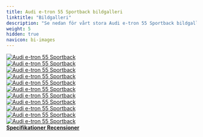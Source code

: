 ```yaml
---
title: Audi e-tron 55 Sportback bildgalleri
linktitle: "Bildgalleri"
description: "Se nedan för vårt stora Audi e-tron 55 Sportback bildgalleri. Klicka på bilderna för högupplösta versioner."
weight: 5
hidden: true
navicon: bi-images
---
```

<!-- markdownlint-disable MD033 -->
<div class="row" id ="my-gallery">
	<div class="pswp-grid-item col-6 col-md-4">
		<a href="https://media.evkx.net/multimedia/models/audi/e-tron/e-tron_55_sportback/exterior_1.jpg"
data-pswp-src="https://media.evkx.net/multimedia/models/audi/e-tron/e-tron_55_sportback/exterior_1.jpg"
data-pswp-width="3000"
data-pswp-height="2249" 
target="_blank">
			<img src="https://media.evkx.net/multimedia/models/audi/e-tron/e-tron_55_sportback/exterior_1_xst.jpg" alt="Audi e-tron 55 Sportback" class="img-fluid " />
		</a>
	</div>
	<div class="pswp-grid-item col-6 col-md-4">
		<a href="https://media.evkx.net/multimedia/models/audi/e-tron/e-tron_55_sportback/exterior_2.jpg"
data-pswp-src="https://media.evkx.net/multimedia/models/audi/e-tron/e-tron_55_sportback/exterior_2.jpg"
data-pswp-width="3000"
data-pswp-height="2001" 
target="_blank">
			<img src="https://media.evkx.net/multimedia/models/audi/e-tron/e-tron_55_sportback/exterior_2_xst.jpg" alt="Audi e-tron 55 Sportback" class="img-fluid " />
		</a>
	</div>
	<div class="pswp-grid-item col-6 col-md-4">
		<a href="https://media.evkx.net/multimedia/models/audi/e-tron/e-tron_55_sportback/frontseats_1.jpg"
data-pswp-src="https://media.evkx.net/multimedia/models/audi/e-tron/e-tron_55_sportback/frontseats_1.jpg"
data-pswp-width="3000"
data-pswp-height="2249" 
target="_blank">
			<img src="https://media.evkx.net/multimedia/models/audi/e-tron/e-tron_55_sportback/frontseats_1_xst.jpg" alt="Audi e-tron 55 Sportback" class="img-fluid " />
		</a>
	</div>
	<div class="pswp-grid-item col-6 col-md-4">
		<a href="https://media.evkx.net/multimedia/models/audi/e-tron/e-tron_55_sportback/headlights_1.jpg"
data-pswp-src="https://media.evkx.net/multimedia/models/audi/e-tron/e-tron_55_sportback/headlights_1.jpg"
data-pswp-width="3000"
data-pswp-height="2249" 
target="_blank">
			<img src="https://media.evkx.net/multimedia/models/audi/e-tron/e-tron_55_sportback/headlights_1_xst.jpg" alt="Audi e-tron 55 Sportback" class="img-fluid " />
		</a>
	</div>
	<div class="pswp-grid-item col-6 col-md-4">
		<a href="https://media.evkx.net/multimedia/models/audi/e-tron/e-tron_55_sportback/main_1.jpg"
data-pswp-src="https://media.evkx.net/multimedia/models/audi/e-tron/e-tron_55_sportback/main_1.jpg"
data-pswp-width="3000"
data-pswp-height="1991" 
target="_blank">
			<img src="https://media.evkx.net/multimedia/models/audi/e-tron/e-tron_55_sportback/main_1_xst.jpg" alt="Audi e-tron 55 Sportback" class="img-fluid " />
		</a>
	</div>
	<div class="pswp-grid-item col-6 col-md-4">
		<a href="https://media.evkx.net/multimedia/models/audi/e-tron/e-tron_55_sportback/screens_1.jpg"
data-pswp-src="https://media.evkx.net/multimedia/models/audi/e-tron/e-tron_55_sportback/screens_1.jpg"
data-pswp-width="3000"
data-pswp-height="2001" 
target="_blank">
			<img src="https://media.evkx.net/multimedia/models/audi/e-tron/e-tron_55_sportback/screens_1_xst.jpg" alt="Audi e-tron 55 Sportback" class="img-fluid " />
		</a>
	</div>
	<div class="pswp-grid-item col-6 col-md-4">
		<a href="https://media.evkx.net/multimedia/models/audi/e-tron/e-tron_55_sportback/screens_2.jpg"
data-pswp-src="https://media.evkx.net/multimedia/models/audi/e-tron/e-tron_55_sportback/screens_2.jpg"
data-pswp-width="3000"
data-pswp-height="2001" 
target="_blank">
			<img src="https://media.evkx.net/multimedia/models/audi/e-tron/e-tron_55_sportback/screens_2_xst.jpg" alt="Audi e-tron 55 Sportback" class="img-fluid " />
		</a>
	</div>
	<div class="pswp-grid-item col-6 col-md-4">
		<a href="https://media.evkx.net/multimedia/models/audi/e-tron/e-tron_55_sportback/secondrowseats_1.jpg"
data-pswp-src="https://media.evkx.net/multimedia/models/audi/e-tron/e-tron_55_sportback/secondrowseats_1.jpg"
data-pswp-width="3000"
data-pswp-height="2249" 
target="_blank">
			<img src="https://media.evkx.net/multimedia/models/audi/e-tron/e-tron_55_sportback/secondrowseats_1_xst.jpg" alt="Audi e-tron 55 Sportback" class="img-fluid " />
		</a>
	</div>
	<div class="pswp-grid-item col-6 col-md-4">
		<a href="https://media.evkx.net/multimedia/models/audi/e-tron/e-tron_55_sportback/trunk_1.jpg"
data-pswp-src="https://media.evkx.net/multimedia/models/audi/e-tron/e-tron_55_sportback/trunk_1.jpg"
data-pswp-width="3000"
data-pswp-height="2001" 
target="_blank">
			<img src="https://media.evkx.net/multimedia/models/audi/e-tron/e-tron_55_sportback/trunk_1_xst.jpg" alt="Audi e-tron 55 Sportback" class="img-fluid " />
		</a>
	</div>
	<div class="pswp-grid-item col-6 col-md-4">
		<a href="https://media.evkx.net/multimedia/models/audi/e-tron/e-tron_55_sportback/trunk_2.jpg"
data-pswp-src="https://media.evkx.net/multimedia/models/audi/e-tron/e-tron_55_sportback/trunk_2.jpg"
data-pswp-width="3000"
data-pswp-height="2000" 
target="_blank">
			<img src="https://media.evkx.net/multimedia/models/audi/e-tron/e-tron_55_sportback/trunk_2_xst.jpg" alt="Audi e-tron 55 Sportback" class="img-fluid " />
		</a>
	</div>
	<div class="pswp-grid-item col-6 col-md-4">
		<a href="https://media.evkx.net/multimedia/models/audi/e-tron/e-tron_55_sportback/trunk_3.jpg"
data-pswp-src="https://media.evkx.net/multimedia/models/audi/e-tron/e-tron_55_sportback/trunk_3.jpg"
data-pswp-width="3000"
data-pswp-height="2001" 
target="_blank">
			<img src="https://media.evkx.net/multimedia/models/audi/e-tron/e-tron_55_sportback/trunk_3_xst.jpg" alt="Audi e-tron 55 Sportback" class="img-fluid " />
		</a>
	</div>
</div>
<script type="module">
  import PhotoSwipeLightbox from '/js/photoswipe-lightbox.esm.js';
    const lightbox = new PhotoSwipeLightbox({
       gallery: '#my-gallery',
        children: 'a',
        pswpModule: () => import('/js/photoswipe.esm.js')
    });
lightbox.init();
</script>
<div class="mt-3 mb-3">
<a href="../specifications/" class="text-decoration-none text-black">
<strong><i class="bi-arrow-left"></i> Specifikationer </strong>
</a>
<a href="../reviews/" class="text-decoration-none text-black float-end">
<strong>Recensioner <i class="bi-arrow-right"></i></strong>
</a>
</div>
